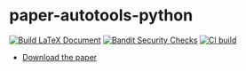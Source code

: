 # paper-autotools-python

[![Build LaTeX Document](https://github.com/devsecfranklin/paper-autotools-python/actions/workflows/latex.yaml/badge.svg)](https://github.com/devsecfranklin/paper-autotools-python/actions/workflows/latex.yaml) [![Bandit Security Checks](https://github.com/devsecfranklin/paper-autotools-python/actions/workflows/bandit.yml/badge.svg)](https://github.com/devsecfranklin/paper-autotools-python/actions/workflows/bandit.yml) [![CI build](https://github.com/devsecfranklin/autotools-bootstrap/actions/workflows/build.yml/badge.svg)](https://github.com/devsecfranklin/autotools-bootstrap/actions/workflows/build.yml)

* [Download the paper](paper/paper-autotools-python.pdf)

